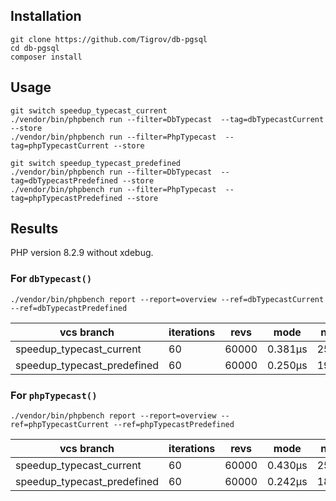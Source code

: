 ## Installation

```
git clone https://github.com/Tigrov/db-pgsql
cd db-pgsql
composer install
```

## Usage

```
git switch speedup_typecast_current
./vendor/bin/phpbench run --filter=DbTypecast  --tag=dbTypecastCurrent --store
./vendor/bin/phpbench run --filter=PhpTypecast  --tag=phpTypecastCurrent --store

git switch speedup_typecast_predefined
./vendor/bin/phpbench run --filter=DbTypecast  --tag=dbTypecastPredefined --store
./vendor/bin/phpbench run --filter=PhpTypecast  --tag=phpTypecastPredefined --store
```

## Results

PHP version 8.2.9 without xdebug.

### For `dbTypecast()`

```
./vendor/bin/phpbench report --report=overview --ref=dbTypecastCurrent --ref=dbTypecastPredefined
```

| vcs branch                  | iterations | revs  | mode    | net_time |
|-----------------------------|------------|-------|---------|----------|
| speedup_typecast_current    | 60         | 60000 | 0.381μs | 25.933ms |
| speedup_typecast_predefined | 60         | 60000 | 0.250μs | 19.409ms |

### For `phpTypecast()`

```
./vendor/bin/phpbench report --report=overview --ref=phpTypecastCurrent --ref=phpTypecastPredefined
```

| vcs branch                  | iterations | revs  | mode    | net_time |
|-----------------------------|------------|-------|---------|----------|
| speedup_typecast_current    | 60         | 60000 | 0.430μs | 25.894ms |
| speedup_typecast_predefined | 60         | 60000 | 0.242μs | 18.227ms |
